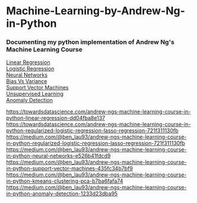 # Machine-Learning-by-Andrew-Ng-in-Python
### Documenting my python implementation of Andrew Ng's Machine Learning Course

[Linear Regression](https://github.com/Benlau93/Machine-Learning-by-Andrew-Ng-in-Python/tree/master/LinearRegression) <br/>
[Logistic Regression](https://github.com/Benlau93/Machine-Learning-by-Andrew-Ng-in-Python/tree/master/LogisticRegression) <br/>
[Neural Networks](https://github.com/Benlau93/Machine-Learning-by-Andrew-Ng-in-Python/tree/master/NeuralNetworks) <br/>
[Bias Vs Variance](https://github.com/Benlau93/Machine-Learning-by-Andrew-Ng-in-Python/tree/master/Bias_Vs_Variance) <br/>
[Support Vector Machines](https://github.com/Benlau93/Machine-Learning-by-Andrew-Ng-in-Python/tree/master/SupportVectorMachines) <br/>
[Unsupervised Learning](https://github.com/Benlau93/Machine-Learning-by-Andrew-Ng-in-Python/tree/master/KmeansClustering_PCA) <br/>
[Anomaly Detection](https://github.com/Benlau93/Machine-Learning-by-Andrew-Ng-in-Python/tree/master/Anomaly%20Detection) <br/>

https://towardsdatascience.com/andrew-ngs-machine-learning-course-in-python-linear-regression-dd04fba8e137
https://towardsdatascience.com/andrew-ngs-machine-learning-course-in-python-regularized-logistic-regression-lasso-regression-721f311130fb
https://medium.com/@ben_lau93/andrew-ngs-machine-learning-course-in-python-regularized-logistic-regression-lasso-regression-721f311130fb
https://medium.com/@ben_lau93/andrew-ngs-machine-learning-course-in-python-neural-networks-e526b41fdcd9
https://medium.com/@ben_lau93/andrew-ngs-machine-learning-course-in-python-support-vector-machines-435fc34b7bf9
https://medium.com/@ben_lau93/andrew-ngs-machine-learning-course-in-python-kmeans-clustering-pca-b7ba6fafa74
https://medium.com/@ben_lau93/andrew-ngs-machine-learning-course-in-python-anomaly-detection-1233d23dba95

